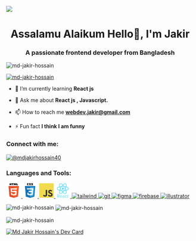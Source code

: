 ![](https://data.terabox.com/thumbnail/fd001f399b45bc42573b230818caf2b7?fid=4400121870847-250528-860426193387305&rt=pr&sign=FDTAER-DCb740ccc5511e5e8fedcff06b081203-NXQpa6kN1bneUMUJbqIyGwWBRys%3d&expires=8h&chkbd=0&chkv=0&dp-logid=360513967610374202&dp-callid=0&time=1705381200&size=c1366_u768&quality=90&vuk=4400121870847&ft=image&autopolicy=1)


<h1 align="center">Assalamu Alaikum Hello👋, I'm Jakir</h1>
<h3 align="center">A passionate frontend developer from Bangladesh</h3>

<p align="left"> <img src="https://komarev.com/ghpvc/?username=md-jakir-hossain&label=Profile%20views&color=0e75b6&style=flat" alt="md-jakir-hossain" /> </p>

<p align="left" margin-left="1rem"> <a href="https://github.com/ryo-ma/github-profile-trophy"><img src="https://github-profile-trophy.vercel.app/?username=md-jakir-hossain" alt="md-jakir-hossain" /></a> </p>

- 🌱 I’m currently learning **React js**

- 💬 Ask me about **React js , Javascript.**

- 📫 How to reach me **webdev.jakir@gmail.com**

- ⚡ Fun fact **I think I am funny**

<h3 align="left">Connect with me:</h3>
<p align="left">
<a href="https://dev.to/@mdjakirhossain40" target="blank"><img align="center" src="https://raw.githubusercontent.com/rahuldkjain/github-profile-readme-generator/master/src/images/icons/Social/devto.svg" alt="@mdjakirhossain40" height="30" width="40" /></a>
</p>

<h3 align="left">Languages and Tools:</h3>
<p align="left"> <a href="https://www.w3.org/html/" target="_blank" rel="noreferrer"> <img src="https://raw.githubusercontent.com/devicons/devicon/master/icons/html5/html5-original-wordmark.svg" alt="html5" width="40" height="40"/> </a> <a href="https://www.w3schools.com/css/" target="_blank" rel="noreferrer"> <img src="https://raw.githubusercontent.com/devicons/devicon/master/icons/css3/css3-original-wordmark.svg" alt="css3" width="40" height="40"/> </a> <a href="https://developer.mozilla.org/en-US/docs/Web/JavaScript" target="_blank" rel="noreferrer"> <img src="https://raw.githubusercontent.com/devicons/devicon/master/icons/javascript/javascript-original.svg" alt="javascript" width="40" height="40"/> </a> <a href="https://reactjs.org/" target="_blank" rel="noreferrer"> <img src="https://raw.githubusercontent.com/devicons/devicon/master/icons/react/react-original-wordmark.svg" alt="react" width="40" height="40"/> </a> <a href="https://tailwindcss.com/" target="_blank" rel="noreferrer"> <img src="https://www.vectorlogo.zone/logos/tailwindcss/tailwindcss-icon.svg" alt="tailwind" width="40" height="40"/> </a> <a href="https://git-scm.com/" target="_blank" rel="noreferrer"> <img src="https://www.vectorlogo.zone/logos/git-scm/git-scm-icon.svg" alt="git" width="40" height="40"/> </a> <a href="https://www.figma.com/" target="_blank" rel="noreferrer"> <img src="https://www.vectorlogo.zone/logos/figma/figma-icon.svg" alt="figma" width="40" height="40"/> </a> <a href="https://firebase.google.com/" target="_blank" rel="noreferrer"> <img src="https://www.vectorlogo.zone/logos/firebase/firebase-icon.svg" alt="firebase" width="40" height="40"/> </a>   <a href="https://www.adobe.com/in/products/illustrator.html" target="_blank" rel="noreferrer"> <img src="https://www.vectorlogo.zone/logos/adobe_illustrator/adobe_illustrator-icon.svg" alt="illustrator" width="40" height="40"/> </a>     </p>

<p><img align="left" src="https://github-readme-stats.vercel.app/api/top-langs?username=md-jakir-hossain&show_icons=true&locale=en&layout=compact" alt="md-jakir-hossain" /></p>

<p>&nbsp;<img align="center" src="https://github-readme-stats.vercel.app/api?username=md-jakir-hossain&show_icons=true&locale=en" alt="md-jakir-hossain" /></p>

<p><img align="center" src="https://github-readme-streak-stats.herokuapp.com/?user=md-jakir-hossain&" alt="md-jakir-hossain" /></p>
<a href="https://app.daily.dev/mdjakirhossain40"><img src="https://api.daily.dev/devcards/1a7bc3ce1c884c4980d72190ccf64a04.png?r=j7i" width="400" alt="Md Jakir Hossain's Dev Card"/></a>

